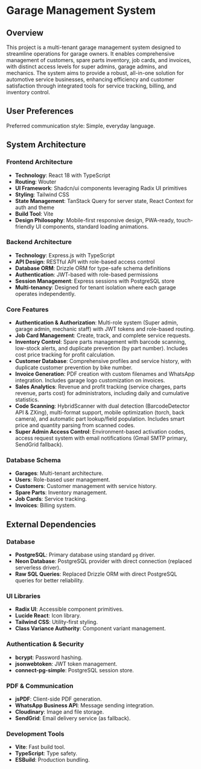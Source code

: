 # Garage Management System

## Overview
This project is a multi-tenant garage management system designed to streamline operations for garage owners. It enables comprehensive management of customers, spare parts inventory, job cards, and invoices, with distinct access levels for super admins, garage admins, and mechanics. The system aims to provide a robust, all-in-one solution for automotive service businesses, enhancing efficiency and customer satisfaction through integrated tools for service tracking, billing, and inventory control.

## User Preferences
Preferred communication style: Simple, everyday language.

## System Architecture

### Frontend Architecture
- **Technology**: React 18 with TypeScript
- **Routing**: Wouter
- **UI Framework**: Shadcn/ui components leveraging Radix UI primitives
- **Styling**: Tailwind CSS
- **State Management**: TanStack Query for server state, React Context for auth and theme
- **Build Tool**: Vite
- **Design Philosophy**: Mobile-first responsive design, PWA-ready, touch-friendly UI components, standard loading animations.

### Backend Architecture
- **Technology**: Express.js with TypeScript
- **API Design**: RESTful API with role-based access control
- **Database ORM**: Drizzle ORM for type-safe schema definitions
- **Authentication**: JWT-based with role-based permissions
- **Session Management**: Express sessions with PostgreSQL store
- **Multi-tenancy**: Designed for tenant isolation where each garage operates independently.

### Core Features
- **Authentication & Authorization**: Multi-role system (Super admin, garage admin, mechanic staff) with JWT tokens and role-based routing.
- **Job Card Management**: Create, track, and complete service requests.
- **Inventory Control**: Spare parts management with barcode scanning, low-stock alerts, and duplicate prevention (by part number). Includes cost price tracking for profit calculation.
- **Customer Database**: Comprehensive profiles and service history, with duplicate customer prevention by bike number.
- **Invoice Generation**: PDF creation with custom filenames and WhatsApp integration. Includes garage logo customization on invoices.
- **Sales Analytics**: Revenue and profit tracking (service charges, parts revenue, parts cost) for administrators, including daily and cumulative statistics.
- **Code Scanning**: HybridScanner with dual detection (BarcodeDetector API & ZXing), multi-format support, mobile optimization (torch, back camera), and automatic part lookup/field population. Includes smart price and quantity parsing from scanned codes.
- **Super Admin Access Control**: Environment-based activation codes, access request system with email notifications (Gmail SMTP primary, SendGrid fallback).

### Database Schema
- **Garages**: Multi-tenant architecture.
- **Users**: Role-based user management.
- **Customers**: Customer management with service history.
- **Spare Parts**: Inventory management.
- **Job Cards**: Service tracking.
- **Invoices**: Billing system.

## External Dependencies

### Database
- **PostgreSQL**: Primary database using standard `pg` driver.
- **Neon Database**: PostgreSQL provider with direct connection (replaced serverless driver).
- **Raw SQL Queries**: Replaced Drizzle ORM with direct PostgreSQL queries for better reliability.

### UI Libraries
- **Radix UI**: Accessible component primitives.
- **Lucide React**: Icon library.
- **Tailwind CSS**: Utility-first styling.
- **Class Variance Authority**: Component variant management.

### Authentication & Security
- **bcrypt**: Password hashing.
- **jsonwebtoken**: JWT token management.
- **connect-pg-simple**: PostgreSQL session store.

### PDF & Communication
- **jsPDF**: Client-side PDF generation.
- **WhatsApp Business API**: Message sending integration.
- **Cloudinary**: Image and file storage.
- **SendGrid**: Email delivery service (as fallback).

### Development Tools
- **Vite**: Fast build tool.
- **TypeScript**: Type safety.
- **ESBuild**: Production bundling.